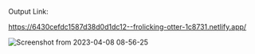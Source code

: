 Output Link:

https://6430cefdc1587d38d0d1dc12--frolicking-otter-1c8731.netlify.app/

![Screenshot from 2023-04-08 08-56-25](https://user-images.githubusercontent.com/76711726/230701197-89f69b2a-f825-4f3f-9a12-2b91246e6efa.png)
